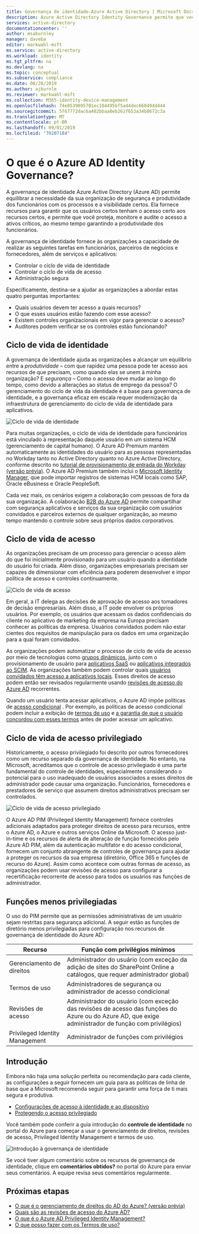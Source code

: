 ```yaml
---
title: Governança de identidade-Azure Active Directory | Microsoft Docs
description: Azure Active Directory Identity Governance permite que você Equilibre a necessidade da sua organização de segurança e produtividade dos funcionários com os processos e a visibilidade certos.
services: active-directory
documentationcenter: ''
author: msaburnley
manager: daveba
editor: markwahl-msft
ms.service: active-directory
ms.workload: identity
ms.tgt_pltfrm: na
ms.devlang: na
ms.topic: conceptual
ms.subservice: compliance
ms.date: 08/28/2019
ms.author: ajburnle
ms.reviewer: markwahl-msft
ms.collection: M365-identity-device-management
ms.openlocfilehash: 74e0539095701ec104495bf5a44dec668494d444
ms.sourcegitcommit: 5f67772dac6a402bbaa8eb261f653a34b8672c3a
ms.translationtype: MT
ms.contentlocale: pt-BR
ms.lasthandoff: 09/01/2019
ms.locfileid: "70207184"
---
```

# <a name="what-is-azure-ad-identity-governance"></a>O que é o Azure AD Identity Governance?

A governança de identidade Azure Active Directory (Azure AD) permite equilibrar a necessidade da sua organização de segurança e produtividade dos funcionários com os processos e a visibilidade certos. Ela fornece recursos para garantir que os usuários certos tenham o acesso certo aos recursos certos, e permite que você proteja, monitore e audite o acesso a ativos críticos, ao mesmo tempo garantindo a produtividade dos funcionários.  

A governança de identidade fornece às organizações a capacidade de realizar as seguintes tarefas em funcionários, parceiros de negócios e fornecedores, além de serviços e aplicativos:

- Controlar o ciclo de vida de identidade
- Controlar o ciclo de vida de acesso
- Administração segura

Especificamente, destina-se a ajudar as organizações a abordar estas quatro perguntas importantes:

- Quais usuários devem ter acesso a quais recursos?
- O que esses usuários estão fazendo com esse acesso?
- Existem controles organizacionais em vigor para gerenciar o acesso?
- Auditores podem verificar se os controles estão funcionando?

## <a name="identity-lifecycle"></a>Ciclo de vida de identidade

A governança de identidade ajuda as organizações a alcançar um equilíbrio entre a *produtividade* – com que rapidez uma pessoa pode ter acesso aos recursos de que precisam, como quando elas se unem à minha organização? E *segurança* – Como o acesso deve mudar ao longo do tempo, como devido a alterações ao status de emprego da pessoa?  O gerenciamento do ciclo de vida da identidade é a base para governança de identidade, e a governança eficaz em escala requer modernização da infraestrutura de gerenciamento do ciclo de vida de identidade para aplicativos.

![Ciclo de vida de identidade](./media/identity-governance-overview/identity-lifecycle.png)

Para muitas organizações, o ciclo de vida de identidade para funcionários está vinculado à representação daquele usuário em um sistema HCM (gerenciamento de capital humano).  O Azure AD Premium mantém automaticamente as identidades do usuário para as pessoas representadas no Workday tanto no Active Directory quanto no Azure Active Directory, conforme descrito no [tutorial de provisionamento de entrada do Workday (versão prévia)](../saas-apps/workday-inbound-tutorial.md).  O Azure AD Premium também inclui o [Microsoft Identity Manager](/microsoft-identity-manager/), que pode importar registros de sistemas HCM locais como SAP, Oracle eBusiness e Oracle PeopleSoft.

Cada vez mais, os cenários exigem a colaboração com pessoas de fora da sua organização. A colaboração [B2B do Azure AD](/azure/active-directory/b2b/) permite compartilhar com segurança aplicativos e serviços da sua organização com usuários convidados e parceiros externos de qualquer organização, ao mesmo tempo mantendo o controle sobre seus próprios dados corporativos.

## <a name="access-lifecycle"></a>Ciclo de vida de acesso

As organizações precisam de um processo para gerenciar o acesso além do que foi inicialmente provisionado para um usuário quando a identidade do usuário foi criada.  Além disso, organizações empresariais precisam ser capazes de dimensionar com eficiência para poderem desenvolver e impor política de acesso e controles continuamente.

![Ciclo de vida de acesso](./media/identity-governance-overview/access-lifecycle.png)

Em geral, a IT delega as decisões de aprovação de acesso aos tomadores de decisão empresariais.  Além disso, a IT pode envolver os próprios usuários.  Por exemplo, os usuários que acessam os dados confidenciais do cliente no aplicativo de marketing da empresa na Europa precisam conhecer as políticas da empresa. Usuários convidados podem não estar cientes dos requisitos de manipulação para os dados em uma organização para a qual foram convidados.

As organizações podem automatizar o processo de ciclo de vida de acesso por meio de tecnologias como [grupos dinâmicos](../users-groups-roles/groups-dynamic-membership.md), junto com o provisionamento de usuário para [aplicativos SaaS](../saas-apps/tutorial-list.md) ou [aplicativos integrados ao SCIM](../manage-apps/use-scim-to-provision-users-and-groups.md).  As organizações também podem controlar quais [usuários convidados têm acesso a aplicativos locais](../b2b/hybrid-cloud-to-on-premises.md).  Esses direitos de acesso podem então ser revisados regularmente usando [revisões de acesso do Azure AD](access-reviews-overview.md) recorrentes.

Quando um usuário tenta acessar aplicativos, o Azure AD impõe políticas de [acesso condicional](/azure/active-directory/conditional-access/) . Por exemplo, as políticas de acesso condicional podem incluir a exibição de [termos de uso](../conditional-access/terms-of-use.md) e [a garantia de que o usuário concordou com esses termos](../conditional-access/require-tou.md) antes de poder acessar um aplicativo.

## <a name="privileged-access-lifecycle"></a>Ciclo de vida de acesso privilegiado

Historicamente, o acesso privilegiado foi descrito por outros fornecedores como um recurso separado da governança de identidade. No entanto, na Microsoft, acreditamos que o controle de acesso privilegiado é uma parte fundamental do controle de identidades, especialmente considerando o potencial para o uso inadequado de usuários associados a esses direitos de administrador pode causar uma organização. Funcionários, fornecedores e prestadores de serviço que assumem direitos administrativos precisam ser controlados.

![Ciclo de vida de acesso privilegiado](./media/identity-governance-overview/privileged-access-lifecycle.png)

O Azure AD PIM (Privileged Identity Management) fornece controles adicionais adaptados para proteger direitos de acesso para recursos, entre o Azure AD, o Azure e outros serviços Online da Microsoft.  O acesso just-in-time e os recursos de alerta de alteração de função fornecidos pelo Azure AD PIM, além da autenticação multifator e do acesso condicional, fornecem um conjunto abrangente de controles de governança para ajudar a proteger os recursos da sua empresa (diretório, Office 365 e funções de recurso do Azure). Assim como acontece com outras formas de acesso, as organizações podem usar revisões de acesso para configurar a recertificação recorrente de acesso para todos os usuários nas funções de administrador.

## <a name="least-privileged-roles"></a>Funções menos privilegiadas

O uso do PIM permite que as permissões administrativas de um usuário sejam restritas para segurança adicional. A seguir estão as funções de diretório menos privilegiadas para configuração nos recursos de governança de identidade do Azure AD: 

| Recurso | Função com privilégios mínimos |
| ------- | --------------------- |
| Gerenciamento de direitos | Administrador do usuário (com exceção da adição de sites do SharePoint Online a catálogos, que requer administrador global) |
| Termos de uso | Administradores de segurança ou administrador de acesso condicional |
| Revisões de acesso | Administrador do usuário (com exceção das revisões de acesso das funções do Azure ou do Azure AD, que exige administrador de função com privilégios) |
|Privileged Identity Management | Administrador de funções com privilégios |


## <a name="getting-started"></a>Introdução

Embora não haja uma solução perfeita ou recomendação para cada cliente, as configurações a seguir fornecem um guia para as políticas de linha de base que a Microsoft recomenda seguir para garantir uma força de ti mais segura e produtiva.

- [Configurações de acesso à identidade e ao dispositivo](/microsoft-365/enterprise/microsoft-365-policies-configurations)
- [Protegendo o acesso privilegiado](../users-groups-roles/directory-admin-roles-secure.md)

Você também pode conferir a guia introdução do **controle de identidade** no portal do Azure para começar a usar o gerenciamento de direitos, revisões de acesso, Privileged Identity Management e termos de uso.

![Introdução à governança de identidade](./media/identity-governance-overview/getting-started.png)

Se você tiver algum comentário sobre os recursos de governança de identidade, clique em **comentários obtidos?** no portal do Azure para enviar seus comentários. A equipe revisa seus comentários regularmente.

## <a name="next-steps"></a>Próximas etapas

- [O que é o gerenciamento de direitos do AD do Azure? (versão prévia)](entitlement-management-overview.md)
- [Quais são as revisões de acesso do Azure AD?](access-reviews-overview.md)
- [O que é o Azure AD Privileged Identity Management?](../privileged-identity-management/pim-configure.md)
- [O que posso fazer com os Termos de uso?](active-directory-tou.md)
